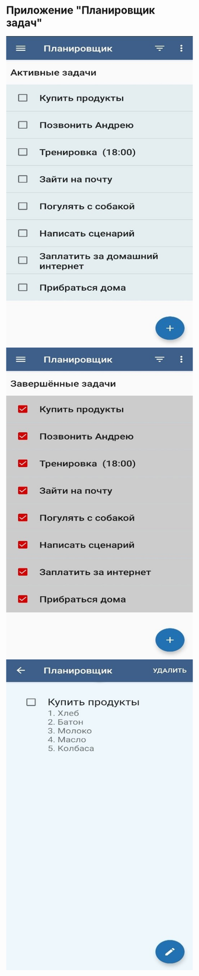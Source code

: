 # Приложение "Планировщик задач"
![Активные задачи](https://github.com/Egor609/to-do/blob/main/Задачи.jpg)
![Завершённые задачи](https://github.com/Egor609/to-do/blob/main/Завершённые%20задачи.jpg)
![Список](https://github.com/Egor609/to-do/blob/main/Список.jpg)
